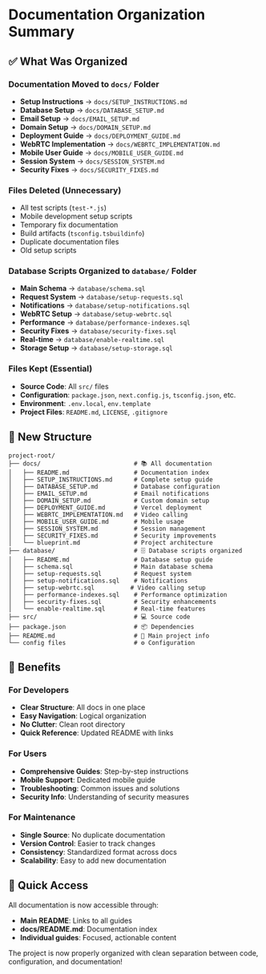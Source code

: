 # Documentation Organization Summary

## ✅ What Was Organized

### Documentation Moved to `docs/` Folder
- **Setup Instructions** → `docs/SETUP_INSTRUCTIONS.md`
- **Database Setup** → `docs/DATABASE_SETUP.md` 
- **Email Setup** → `docs/EMAIL_SETUP.md`
- **Domain Setup** → `docs/DOMAIN_SETUP.md`
- **Deployment Guide** → `docs/DEPLOYMENT_GUIDE.md`
- **WebRTC Implementation** → `docs/WEBRTC_IMPLEMENTATION.md`
- **Mobile User Guide** → `docs/MOBILE_USER_GUIDE.md`
- **Session System** → `docs/SESSION_SYSTEM.md`
- **Security Fixes** → `docs/SECURITY_FIXES.md`

### Files Deleted (Unnecessary)
- All test scripts (`test-*.js`)
- Mobile development setup scripts
- Temporary fix documentation
- Build artifacts (`tsconfig.tsbuildinfo`)
- Duplicate documentation files
- Old setup scripts

### Database Scripts Organized to `database/` Folder
- **Main Schema** → `database/schema.sql`
- **Request System** → `database/setup-requests.sql`
- **Notifications** → `database/setup-notifications.sql`
- **WebRTC Setup** → `database/setup-webrtc.sql`
- **Performance** → `database/performance-indexes.sql`
- **Security Fixes** → `database/security-fixes.sql`
- **Real-time** → `database/enable-realtime.sql`
- **Storage Setup** → `database/setup-storage.sql`

### Files Kept (Essential)
- **Source Code**: All `src/` files
- **Configuration**: `package.json`, `next.config.js`, `tsconfig.json`, etc.
- **Environment**: `.env.local`, `env.template`
- **Project Files**: `README.md`, `LICENSE`, `.gitignore`

## 📁 New Structure

```
project-root/
├── docs/                          # 📚 All documentation
│   ├── README.md                  # Documentation index
│   ├── SETUP_INSTRUCTIONS.md      # Complete setup guide
│   ├── DATABASE_SETUP.md          # Database configuration
│   ├── EMAIL_SETUP.md             # Email notifications
│   ├── DOMAIN_SETUP.md            # Custom domain setup
│   ├── DEPLOYMENT_GUIDE.md        # Vercel deployment
│   ├── WEBRTC_IMPLEMENTATION.md   # Video calling
│   ├── MOBILE_USER_GUIDE.md       # Mobile usage
│   ├── SESSION_SYSTEM.md          # Session management
│   ├── SECURITY_FIXES.md          # Security improvements
│   └── blueprint.md               # Project architecture
├── database/                      # 🗄️ Database scripts organized
│   ├── README.md                  # Database setup guide
│   ├── schema.sql                 # Main database schema
│   ├── setup-requests.sql         # Request system
│   ├── setup-notifications.sql    # Notifications
│   ├── setup-webrtc.sql          # Video calling setup
│   ├── performance-indexes.sql    # Performance optimization
│   ├── security-fixes.sql         # Security enhancements
│   └── enable-realtime.sql        # Real-time features
├── src/                           # 💻 Source code
├── package.json                   # 📦 Dependencies
├── README.md                      # 📖 Main project info
└── config files                   # ⚙️ Configuration
```

## 🎯 Benefits

### For Developers
- **Clear Structure**: All docs in one place
- **Easy Navigation**: Logical organization
- **No Clutter**: Clean root directory
- **Quick Reference**: Updated README with links

### For Users
- **Comprehensive Guides**: Step-by-step instructions
- **Mobile Support**: Dedicated mobile guide
- **Troubleshooting**: Common issues and solutions
- **Security Info**: Understanding of security measures

### For Maintenance
- **Single Source**: No duplicate documentation
- **Version Control**: Easier to track changes
- **Consistency**: Standardized format across docs
- **Scalability**: Easy to add new documentation

## 🔗 Quick Access

All documentation is now accessible through:
- **Main README**: Links to all guides
- **docs/README.md**: Documentation index
- **Individual guides**: Focused, actionable content

The project is now properly organized with clean separation between code, configuration, and documentation!